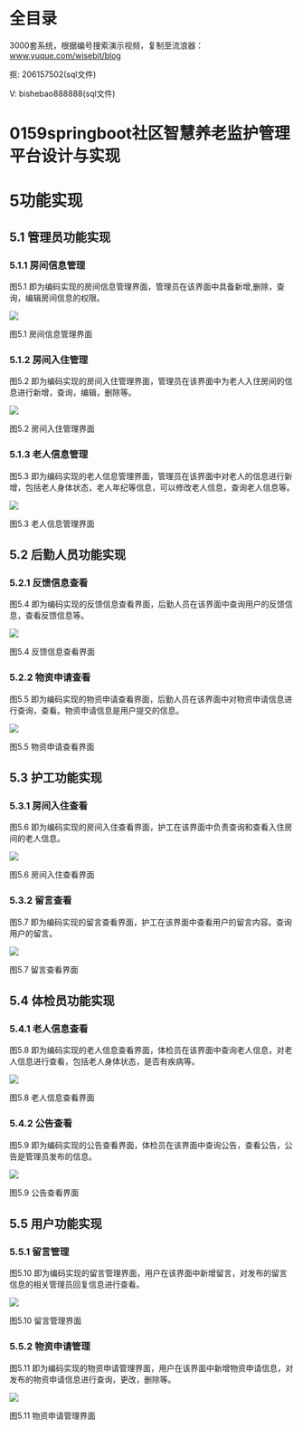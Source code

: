# 全目录

3000套系统，根据编号搜索演示视频，复制至流浪器：www.yuque.com/wisebit/blog


<p>抠: 206157502(sql文件)</p>
<p>V: bishebao888888(sql文件)</p>



# 0159springboot社区智慧养老监护管理平台设计与实现

# 5功能实现

## 5.1 管理员功能实现
### 5.1.1 房间信息管理
图5.1 即为编码实现的房间信息管理界面，管理员在该界面中具备新增,删除，查询，编辑房间信息的权限。

![](/md/blog.020.png)

图5.1 房间信息管理界面
### 5.1.2 房间入住管理
图5.2 即为编码实现的房间入住管理界面，管理员在该界面中为老人入住房间的信息进行新增，查询，编辑，删除等。

![](/md/blog.021.png)

图5.2 房间入住管理界面
### 5.1.3 老人信息管理
图5.3 即为编码实现的老人信息管理界面，管理员在该界面中对老人的信息进行新增，包括老人身体状态，老人年纪等信息，可以修改老人信息，查询老人信息等。

![](/md/blog.022.png)

图5.3 老人信息管理界面
## 5.2 后勤人员功能实现
### 5.2.1 反馈信息查看
图5.4 即为编码实现的反馈信息查看界面，后勤人员在该界面中查询用户的反馈信息，查看反馈信息等。

![](/md/blog.023.png)

图5.4 反馈信息查看界面
### 5.2.2 物资申请查看
图5.5 即为编码实现的物资申请查看界面，后勤人员在该界面中对物资申请信息进行查询，查看。物资申请信息是用户提交的信息。

![](/md/blog.024.png)

图5.5 物资申请查看界面
## 5.3 护工功能实现
### 5.3.1 房间入住查看
图5.6 即为编码实现的房间入住查看界面，护工在该界面中负责查询和查看入住房间的老人信息。

![](/md/blog.025.png)

图5.6 房间入住查看界面
### 5.3.2 留言查看
图5.7 即为编码实现的留言查看界面，护工在该界面中查看用户的留言内容。查询用户的留言。

![](/md/blog.026.png)

图5.7 留言查看界面
## 5.4 体检员功能实现
### 5.4.1 老人信息查看
图5.8 即为编码实现的老人信息查看界面，体检员在该界面中查询老人信息，对老人信息进行查看，包括老人身体状态，是否有疾病等。

![](/md/blog.027.png)

图5.8 老人信息查看界面
### 5.4.2 公告查看
图5.9 即为编码实现的公告查看界面，体检员在该界面中查询公告，查看公告，公告是管理员发布的信息。

![](/md/blog.028.png)

图5.9 公告查看界面
## 5.5 用户功能实现
### 5.5.1 留言管理
图5.10 即为编码实现的留言管理界面，用户在该界面中新增留言，对发布的留言信息的相关管理员回复信息进行查看。

![](/md/blog.029.png)

图5.10 留言管理界面
### 5.5.2 物资申请管理
图5.11 即为编码实现的物资申请管理界面，用户在该界面中新增物资申请信息，对发布的物资申请信息进行查询，更改，删除等。

![](/md/blog.030.png)

图5.11 物资申请管理界面









